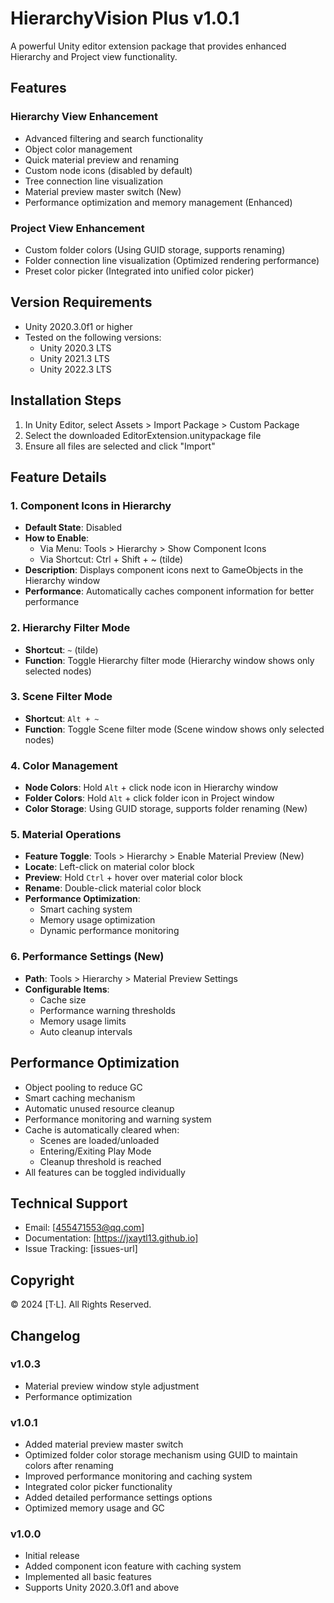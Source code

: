 # HierarchyVision Plus v1.0.1

A powerful Unity editor extension package that provides enhanced Hierarchy and Project view functionality.

## Features

### Hierarchy View Enhancement
- Advanced filtering and search functionality
- Object color management
- Quick material preview and renaming
- Custom node icons (disabled by default)
- Tree connection line visualization
- Material preview master switch (New)
- Performance optimization and memory management (Enhanced)

### Project View Enhancement
- Custom folder colors (Using GUID storage, supports renaming)
- Folder connection line visualization (Optimized rendering performance)
- Preset color picker (Integrated into unified color picker)

## Version Requirements
- Unity 2020.3.0f1 or higher
- Tested on the following versions:
  - Unity 2020.3 LTS
  - Unity 2021.3 LTS
  - Unity 2022.3 LTS

## Installation Steps
1. In Unity Editor, select Assets > Import Package > Custom Package
2. Select the downloaded EditorExtension.unitypackage file
3. Ensure all files are selected and click "Import"

## Feature Details

### 1. Component Icons in Hierarchy
- **Default State**: Disabled
- **How to Enable**: 
  - Via Menu: Tools > Hierarchy > Show Component Icons
  - Via Shortcut: Ctrl + Shift + ~ (tilde)
- **Description**: Displays component icons next to GameObjects in the Hierarchy window
- **Performance**: Automatically caches component information for better performance

### 2. Hierarchy Filter Mode
- **Shortcut**: `~` (tilde)
- **Function**: Toggle Hierarchy filter mode (Hierarchy window shows only selected nodes)

### 3. Scene Filter Mode
- **Shortcut**: `Alt + ~`
- **Function**: Toggle Scene filter mode (Scene window shows only selected nodes)

### 4. Color Management
- **Node Colors**: Hold `Alt` + click node icon in Hierarchy window
- **Folder Colors**: Hold `Alt` + click folder icon in Project window
- **Color Storage**: Using GUID storage, supports folder renaming (New)

### 5. Material Operations
- **Feature Toggle**: Tools > Hierarchy > Enable Material Preview (New)
- **Locate**: Left-click on material color block
- **Preview**: Hold `Ctrl` + hover over material color block
- **Rename**: Double-click material color block
- **Performance Optimization**:
  - Smart caching system
  - Memory usage optimization
  - Dynamic performance monitoring

### 6. Performance Settings (New)
- **Path**: Tools > Hierarchy > Material Preview Settings
- **Configurable Items**:
  - Cache size
  - Performance warning thresholds
  - Memory usage limits
  - Auto cleanup intervals

## Performance Optimization
- Object pooling to reduce GC
- Smart caching mechanism
- Automatic unused resource cleanup
- Performance monitoring and warning system
- Cache is automatically cleared when:
  - Scenes are loaded/unloaded
  - Entering/Exiting Play Mode
  - Cleanup threshold is reached
- All features can be toggled individually

## Technical Support
- Email: [455471553@qq.com]
- Documentation: [https://jxaytl13.github.io]
- Issue Tracking: [issues-url]

## Copyright
© 2024 [T·L]. All Rights Reserved.

## Changelog


### v1.0.3
- Material preview window style adjustment
- Performance optimization

### v1.0.1
- Added material preview master switch
- Optimized folder color storage mechanism using GUID to maintain colors after renaming
- Improved performance monitoring and caching system
- Integrated color picker functionality
- Added detailed performance settings options
- Optimized memory usage and GC

### v1.0.0
- Initial release
- Added component icon feature with caching system
- Implemented all basic features
- Supports Unity 2020.3.0f1 and above